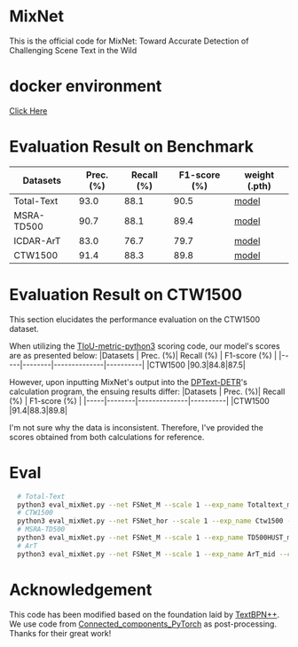 # MixNet
This is the official code for MixNet: Toward Accurate Detection of Challenging Scene Text in the Wild

# docker environment
[Click Here](<https://drive.google.com/file/d/1qd7M6Zh3l0XEHAFugK_WAPMbcNe5iPMY/view?usp=sharing>)
# Evaluation Result on Benchmark 
|Datasets | Prec. (%)| Recall (%) | F1-score (%) | weight (.pth)
|-----|--------|--------------|----------|-------------------|
|Total-Text|93.0|88.1|90.5|[model](<https://drive.google.com/file/d/1TZ3mepayJZHfh9V2CffDuyXwKZPRuE8Y/view?usp=sharing>)|
|MSRA-TD500|90.7|88.1|89.4|[model](<https://drive.google.com/file/d/1bb-0-czCxfulsz4LVnTwbDKriX-KdIrz/view?usp=sharing>)|
|ICDAR-ArT|83.0|76.7|79.7|[model](<https://drive.google.com/file/d/1DrD5kp-jQoObfMa1pX_cebO79KCZ1uTZ/view?usp=sharing>)|
|CTW1500  |91.4|88.3|89.8|[model](<https://drive.google.com/file/d/1V86i1vPR1l96e9GQ6eZ1CWa6mOdTET8H/view?usp=sharing>)|

# Evaluation Result on CTW1500
This section elucidates the performance evaluation on the CTW1500 dataset. 

When utilizing the [TIoU-metric-python3](<https://github.com/PkuDavidGuan/TIoU-metric-python3>) scoring code, our model's scores are as presented below:
|Datasets | Prec. (%)| Recall (%) | F1-score (%) |
|-----|--------|--------------|----------|
|CTW1500  |90.3|84.8|87.5|

However, upon inputting MixNet's output into the [DPText-DETR](<https://github.com/ymy-k/DPText-DETR>)'s calculation program, the ensuing results differ:
|Datasets | Prec. (%)| Recall (%) | F1-score (%) |
|-----|--------|--------------|----------|
|CTW1500  |91.4|88.3|89.8|

I'm not sure why the data is inconsistent. Therefore, I've provided the scores obtained from both calculations for reference.

# Eval
```bash
  # Total-Text
  python3 eval_mixNet.py --net FSNet_M --scale 1 --exp_name Totaltext_mid --checkepoch 622 --test_size 640 1024 --dis_threshold 0.3 --cls_threshold 0.85 --mid True
  # CTW1500
  python3 eval_mixNet.py --net FSNet_hor --scale 1 --exp_name Ctw1500 --checkepoch 925 --test_size 640 1024 --dis_threshold 0.3 --cls_threshold 0.85
  # MSRA-TD500
  python3 eval_mixNet.py --net FSNet_M --scale 1 --exp_name TD500HUST_mid --checkepoch 284 --test_size 640 1024 --dis_threshold 0.3 --cls_threshold 0.85 --mid True
  # ArT
  python3 eval_mixNet.py --net FSNet_M --scale 1 --exp_name ArT_mid --checkepoch 160 --test_size 960 2880 --dis_threshold 0.4 --cls_threshold 0.8 --mid True
```
# Acknowledgement
This code has been modified based on the foundation laid by [TextBPN++](<https://github.com/GXYM/TextBPN-Plus-Plus>). <br>
We use code from [Connected_components_PyTorch](<https://github.com/zsef123/Connected_components_PyTorch>) as post-processing. <br> 
Thanks for their great work! <br>

